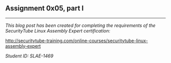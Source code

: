 ## Assignment 0x05, part I
---
_This blog post has been created for completing the requirements of the SecurityTube Linux Assembly Expert certification:_

http://securitytube-training.com/online-courses/securitytube-linux-assembly-expert

_Student ID: SLAE-1469_
